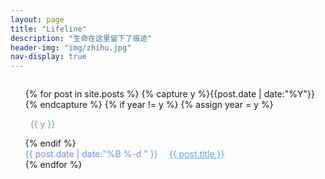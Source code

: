 ```yaml
---
layout: page
title: "Lifeline"
description: "生命在这里留下了痕迹"
header-img: "img/zhihu.jpg"
nav-display: true
---
```


<style type="text/css">
.listing-seperator {
	margin:1em auto;
	color:cornflowerblue;
}
.listing-item {color:cornflowerblue;}
.listing-item a { margin-left:1em; color:#4da6ff;}
.listing-item a:hover { color:#0590f0;}
@media all and (max-width:768px){
#school-art   {
.listing-item{text-indent:0em;}
.listing {margin-left: -2em;}
}
@media all and (min-width:768px){
.listing-item{text-indent:5em;}
}
</style>

<ul class="listing" style="list-style-type:none;font-weight:normal;margin-top:2em;">
{% for post in site.posts %}
  {% capture y %}{{post.date | date:"%Y"}}{% endcapture %}
  {% if year != y %}
    {% assign year = y %}
    <li class="listing-seperator"><i class="fa fa-calendar"></i>&nbsp;&nbsp;{{ y }}</li>
  {% endif %}
  <li class="listing-item">
		<time datetime="{{ post.date | date:"%Y-%m-%d" }}">{{ post.date | date:"%B %-d " }}</time>
        <a href="{{ post.url }}" title="{{ post.title }}">{{ post.title }}</a>
  </li>
{% endfor %}
</ul>
